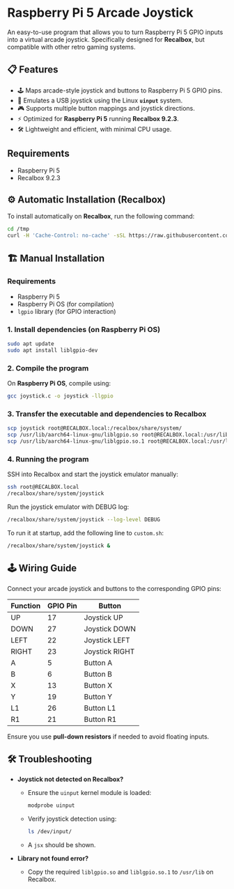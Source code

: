 # Raspberry Pi 5 Arcade Joystick

An easy-to-use program that allows you to turn Raspberry Pi 5 GPIO inputs into a virtual arcade joystick.
Specifically designed for **Recalbox**, but compatible with other retro gaming systems.

## 📋 Features

- 🕹️ Maps arcade-style joystick and buttons to Raspberry Pi 5 GPIO pins.
- 🔌 Emulates a USB joystick using the Linux **`uinput`** system.
- 🎮 Supports multiple button mappings and joystick directions.
- ⚡ Optimized for **Raspberry Pi 5** running **Recalbox 9.2.3**.
- 🛠️ Lightweight and efficient, with minimal CPU usage.

## Requirements

- Raspberry Pi 5
- Recalbox 9.2.3

## ⚙ Automatic Installation (Recalbox)

To install automatically on **Recalbox**, run the following command:

```bash
cd /tmp
curl -H 'Cache-Control: no-cache' -sSL https://raw.githubusercontent.com/federicogualdi/raspberry-pi5-arcade-joystick/main/arcade-joystick-installer/install_arcade_joystick.sh | bash
```


## 🏗 Manual Installation

### Requirements

- Raspberry Pi 5
- Raspberry Pi OS (for compilation)
- `lgpio` library (for GPIO interaction)

### 1. Install dependencies (on Raspberry Pi OS)

```bash
sudo apt update
sudo apt install liblgpio-dev
```

### 2. Compile the program

On **Raspberry Pi OS**, compile using:

```bash
gcc joystick.c -o joystick -llgpio
```

### 3. Transfer the executable and dependencies to Recalbox

```bash
scp joystick root@RECALBOX.local:/recalbox/share/system/
scp /usr/lib/aarch64-linux-gnu/liblgpio.so root@RECALBOX.local:/usr/lib/
scp /usr/lib/aarch64-linux-gnu/liblgpio.so.1 root@RECALBOX.local:/usr/lib/
```

### 4. Running the program

SSH into Recalbox and start the joystick emulator manually:

```bash
ssh root@RECALBOX.local
/recalbox/share/system/joystick
```

Run the joystick emulator with DEBUG log:

```bash
/recalbox/share/system/joystick --log-level DEBUG
```

To run it at startup, add the following line to `custom.sh`:

```bash
/recalbox/share/system/joystick &
```

## 🕹️ Wiring Guide

Connect your arcade joystick and buttons to the corresponding GPIO pins:

| Function | GPIO Pin | Button  |
|----------|---------|---------|
| UP       | 17      | Joystick UP  |
| DOWN     | 27      | Joystick DOWN |
| LEFT     | 22      | Joystick LEFT |
| RIGHT    | 23      | Joystick RIGHT |
| A        | 5       | Button A |
| B        | 6       | Button B |
| X        | 13      | Button X |
| Y        | 19      | Button Y |
| L1       | 26      | Button L1 |
| R1       | 21      | Button R1 |

Ensure you use **pull-down resistors** if needed to avoid floating inputs.

## 🛠 Troubleshooting

- **Joystick not detected on Recalbox?**
  - Ensure the `uinput` kernel module is loaded:

    ```bash
    modprobe uinput
    ```

  - Verify joystick detection using:

    ```bash
    ls /dev/input/
    ```

  - A `jsx` should be shown. 

- **Library not found error?**
  - Copy the required `liblgpio.so` and `liblgpio.so.1` to `/usr/lib` on Recalbox.